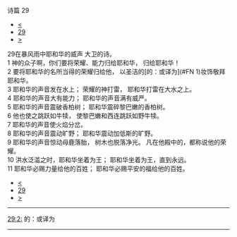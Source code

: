 ﻿





 诗篇 29




* [<](bible/PSA028.md)
* [29](bible/PSA.md)
* [>](bible/PSA030.md)



 
29在暴风雨中耶和华的威声 大卫的诗。  
1 神的众子啊，你们要将荣耀、能力归给耶和华， 归给耶和华！  
2 要将耶和华的名所当得的荣耀归给他， 以圣洁的[的：或译为](#FN
1)妆饰敬拜耶和华。     
3 耶和华的声音发在水上； 荣耀的神打雷， 耶和华打雷在大水之上。  
4 耶和华的声音大有能力； 耶和华的声音满有威严。     
5 耶和华的声音震破香柏树； 耶和华震碎黎巴嫩的香柏树。  
6 他也使之跳跃如牛犊， 使黎巴嫩和西连跳跃如野牛犊。     
7 耶和华的声音使火焰分岔。  
8 耶和华的声音震动旷野； 耶和华震动加低斯的旷野。     
9 耶和华的声音惊动母鹿落胎， 树木也脱落净光。 凡在他殿中的，都称说他的荣耀。     
10 洪水泛滥之时，耶和华坐着为王； 耶和华坐着为王，直到永远。  
11 耶和华必赐力量给他的百姓； 耶和华必赐平安的福给他的百姓。 
* [<](bible/PSA028.md)
* [29](bible/PSA.md)
* [>](bible/PSA030.md)





---


[29:2:](#V2)
的：或译为




---









